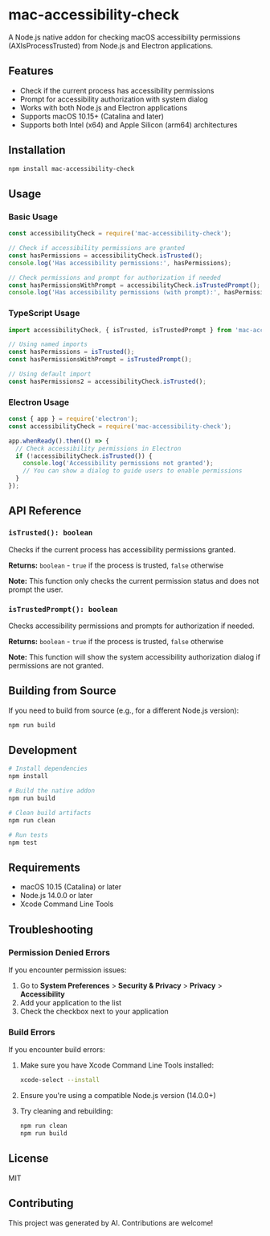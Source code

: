 # mac-accessibility-check

A Node.js native addon for checking macOS accessibility permissions (AXIsProcessTrusted) from Node.js and Electron applications.

## Features

- Check if the current process has accessibility permissions
- Prompt for accessibility authorization with system dialog
- Works with both Node.js and Electron applications
- Supports macOS 10.15+ (Catalina and later)
- Supports both Intel (x64) and Apple Silicon (arm64) architectures

## Installation

```bash
npm install mac-accessibility-check
```

## Usage

### Basic Usage

```javascript
const accessibilityCheck = require('mac-accessibility-check');

// Check if accessibility permissions are granted
const hasPermissions = accessibilityCheck.isTrusted();
console.log('Has accessibility permissions:', hasPermissions);

// Check permissions and prompt for authorization if needed
const hasPermissionsWithPrompt = accessibilityCheck.isTrustedPrompt();
console.log('Has accessibility permissions (with prompt):', hasPermissionsWithPrompt);
```

### TypeScript Usage

```typescript
import accessibilityCheck, { isTrusted, isTrustedPrompt } from 'mac-accessibility-check';

// Using named imports
const hasPermissions = isTrusted();
const hasPermissionsWithPrompt = isTrustedPrompt();

// Using default import
const hasPermissions2 = accessibilityCheck.isTrusted();
```

### Electron Usage

```javascript
const { app } = require('electron');
const accessibilityCheck = require('mac-accessibility-check');

app.whenReady().then(() => {
  // Check accessibility permissions in Electron
  if (!accessibilityCheck.isTrusted()) {
    console.log('Accessibility permissions not granted');
    // You can show a dialog to guide users to enable permissions
  }
});
```

## API Reference

### `isTrusted(): boolean`

Checks if the current process has accessibility permissions granted.

**Returns:** `boolean` - `true` if the process is trusted, `false` otherwise

**Note:** This function only checks the current permission status and does not prompt the user.

### `isTrustedPrompt(): boolean`

Checks accessibility permissions and prompts for authorization if needed.

**Returns:** `boolean` - `true` if the process is trusted, `false` otherwise

**Note:** This function will show the system accessibility authorization dialog if permissions are not granted.

## Building from Source

If you need to build from source (e.g., for a different Node.js version):

```bash
npm run build
```

## Development

```bash
# Install dependencies
npm install

# Build the native addon
npm run build

# Clean build artifacts
npm run clean

# Run tests
npm test
```

## Requirements

- macOS 10.15 (Catalina) or later
- Node.js 14.0.0 or later
- Xcode Command Line Tools

## Troubleshooting

### Permission Denied Errors

If you encounter permission issues:

1. Go to **System Preferences** > **Security & Privacy** > **Privacy** > **Accessibility**
2. Add your application to the list
3. Check the checkbox next to your application

### Build Errors

If you encounter build errors:

1. Make sure you have Xcode Command Line Tools installed:
   ```bash
   xcode-select --install
   ```

2. Ensure you're using a compatible Node.js version (14.0.0+)

3. Try cleaning and rebuilding:
   ```bash
   npm run clean
   npm run build
   ```

## License

MIT

## Contributing

This project was generated by AI. Contributions are welcome!
